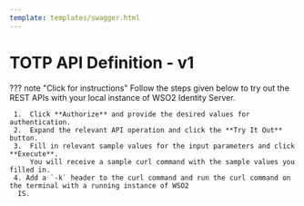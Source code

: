```yaml
---
template: templates/swagger.html
---
```


# TOTP API Definition - v1

??? note "Click for instructions"
    Follow the steps given below to try out the REST APIs with your local instance of WSO2 Identity Server. 
      
     1.  Click **Authorize** and provide the desired values for authentication. 
     2.  Expand the relevant API operation and click the **Try It Out** button.  
     3.  Fill in relevant sample values for the input parameters and click **Execute**. 
         You will receive a sample curl command with the sample values you filled in. 
     4. Add a `-k` header to the curl command and run the curl command on the terminal with a running instance of WSO2
      IS. 
      
<div id="swagger-ui"></div>
<script>
window.onload = function() {
  // Begin Swagger UI call region
  const ui = SwaggerUIBundle({
    url: "https://raw.githubusercontent.com/wso2/identity-api-user/v1.1.17/components/org.wso2.carbon.identity.api.user.totp/org.wso2.carbon.identity.api.user.totp.v1/src/main/resources/totp.yaml",
    dom_id: '#swagger-ui',
    deepLinking: true,
    validatorUrl: null,
    presets: [
      SwaggerUIBundle.presets.apis,
      SwaggerUIStandalonePreset
    ],
    plugins: [
      SwaggerUIBundle.plugins.DownloadUrl
    ],
    layout: "StandaloneLayout"
  })
  // End Swagger UI call region

  window.ui = ui
}
</script>
